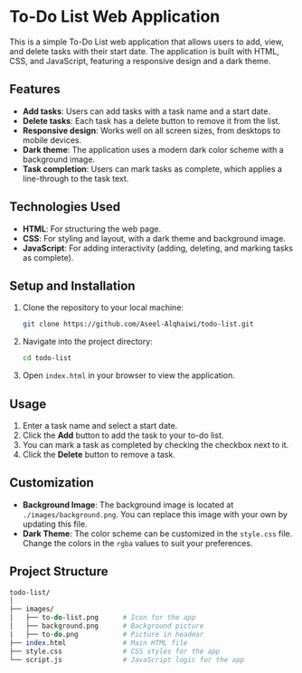 # To-Do List Web Application

This is a simple To-Do List web application that allows users to add, view, and delete tasks with their start date. The application is built with HTML, CSS, and JavaScript, featuring a responsive design and a dark theme.

## Features

- **Add tasks**: Users can add tasks with a task name and a start date.
- **Delete tasks**: Each task has a delete button to remove it from the list.
- **Responsive design**: Works well on all screen sizes, from desktops to mobile devices.
- **Dark theme**: The application uses a modern dark color scheme with a background image.
- **Task completion**: Users can mark tasks as complete, which applies a line-through to the task text.

## Technologies Used

- **HTML**: For structuring the web page.
- **CSS**: For styling and layout, with a dark theme and background image.
- **JavaScript**: For adding interactivity (adding, deleting, and marking tasks as complete).

## Setup and Installation

1. Clone the repository to your local machine:

    ```bash
    git clone https://github.com/Aseel-Alqhaiwi/todo-list.git
    ```

2. Navigate into the project directory:

    ```bash
    cd todo-list
    ```

3. Open `index.html` in your browser to view the application.

## Usage

1. Enter a task name and select a start date.
2. Click the **Add** button to add the task to your to-do list.
3. You can mark a task as completed by checking the checkbox next to it.
4. Click the **Delete** button to remove a task.

## Customization

- **Background Image**: The background image is located at `./images/background.png`. You can replace this image with your own by updating this file.
- **Dark Theme**: The color scheme can be customized in the `style.css` file. Change the colors in the `rgba` values to suit your preferences.

## Project Structure

```perl
todo-list/
│
├── images/
│   ├── to-do-list.png      # Icon for the app
│   ├── background.png      # Background picture
|   ├── to-do.png           # Picture in headear
├── index.html              # Main HTML file
├── style.css               # CSS styles for the app
└── script.js               # JavaScript logic for the app
